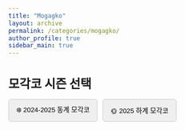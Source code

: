 ```yaml
---
title: "Mogagko"
layout: archive
permalink: /categories/mogagko/
author_profile: true
sidebar_main: true
---
```


<h2 style="font-size: 1.5rem; margin-bottom: 15px;">모각코 시즌 선택</h2>

<div style="display: flex; gap: 10px; margin-bottom: 20px;">
  <button onclick="showSeason('winter')" style="padding: 10px 15px; border-radius: 5px; border: 1px solid #ccc;">❄️ 2024-2025 동계 모각코</button>
  <button onclick="showSeason('summer')" style="padding: 10px 15px; border-radius: 5px; border: 1px solid #ccc;">🌞 2025 하계 모각코</button>
</div>

<!-- 동계 모각코 영역 -->
<div id="season-winter" style="display: none;">
  <h2 style="font-size: 1.5rem;">2024-2025 동계 모각코 ❄️</h2>

  <h3>Group Posts 👥</h3>
  <div class="entries-group" style="background-color: #F3F3F3; padding: 15px; border-radius: 8px; margin-bottom: 30px;">
    {% assign posts = site.categories.mogagko | where_exp:"item", "item.season == 'winter-2024'" %}
    {% for post in posts %}
      {% if post.type == "team" %}
        <div style="margin-bottom: 15px; border-bottom: 1px solid #ddd;">
          {% include archive-single2.html type=page.entries_layout %}
        </div>
      {% endif %}
    {% endfor %}
  </div>

  <h3>My Posts 👤</h3>
  <div class="entries-individual" style="background-color: #E4F0F8; padding: 15px; border-radius: 8px; margin-bottom: 50px;">
    {% assign posts = site.categories.mogagko | where_exp:"item", "item.season == 'winter-2024'" %}
    {% for post in posts %}
      {% if post.type == "individual" %}
        <div style="margin-bottom: 15px; border-bottom: 1px solid #ddd;">
          {% include archive-single2.html type=page.entries_layout %}
        </div>
      {% endif %}
    {% endfor %}
  </div>
</div>

<!-- 하계 모각코 영역 -->
<div id="season-summer" style="display: none;">
  <h2 style="font-size: 1.5rem;">2025 하계 모각코 🌞</h2>

  <h3>Group Posts 👥</h3>
  <div class="entries-group" style="background-color: #F3F3F3; padding: 15px; border-radius: 8px; margin-bottom: 30px;">
    {% assign posts = site.categories.mogagko | where_exp:"item", "item.season == 'summer-2025'" %}
    {% for post in posts %}
      {% if post.type == "team" %}
        <div style="margin-bottom: 15px; border-bottom: 1px solid #ddd;">
          {% include archive-single2.html type=page.entries_layout %}
        </div>
      {% endif %}
    {% endfor %}
  </div>

  <h3>My Posts 👤</h3>
  <div class="entries-individual" style="background-color: #E4F0F8; padding: 15px; border-radius: 8px;">
    {% assign posts = site.categories.mogagko | where_exp:"item", "item.season == 'summer-2025'" %}
    {% for post in posts %}
      {% if post.type == "individual" %}
        <div style="margin-bottom: 15px; border-bottom: 1px solid #ddd;">
          {% include archive-single2.html type=page.entries_layout %}
        </div>
      {% endif %}
    {% endfor %}
  </div>
</div>

<script>
function showSeason(season) {
  document.getElementById('season-winter').style.display = (season === 'winter') ? 'block' : 'none';
  document.getElementById('season-summer').style.display = (season === 'summer') ? 'block' : 'none';
}

document.addEventListener('DOMContentLoaded', function () {
  const buttons = document.querySelectorAll('button[onclick^="showSeason"]');
  if (buttons.length > 0) {
    const lastButton = buttons[buttons.length - 1];
    const match = lastButton.getAttribute('onclick').match(/showSeason\(['"]([^'"]+)['"]\)/);
    if (match && match[1]) {
      showSeason(match[1]);
    }
  }
});
</script>


